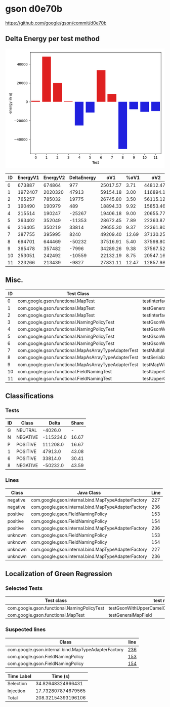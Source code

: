 # gson d0e70b


https://github.com/google/gson/commit/d0e70b



## Delta Energy per test method

![](./gson_delta_energy_0_v.png)


| ID | EnergyV1 | EnergyV2 | DeltaEnergy | σV1 | %σV1 | σV2 | %σV2 |
| --- | --- | --- | --- | --- | --- | --- | --- |
| 0 | 673887 | 674864 | 977 | 25017.57 | 3.71 | 44812.47 | 6.64 |
| 1 | 1972407 | 2020320 | 47913 | 59154.18 | 3.00 | 116894.12 | 5.79 |
| 2 | 765257 | 785032 | 19775 | 26745.80 | 3.50 | 56115.12 | 7.15 |
| 3 | 190490 | 190979 | 489 | 18894.33 | 9.92 | 15853.46 | 8.30 |
| 4 | 215514 | 190247 | -25267 | 19406.18 | 9.00 | 20655.77 | 10.86 |
| 5 | 363402 | 352049 | -11353 | 28672.45 | 7.89 | 22363.87 | 6.35 |
| 6 | 316405 | 350219 | 33814 | 29655.30 | 9.37 | 22361.80 | 6.39 |
| 7 | 387755 | 395995 | 8240 | 49209.40 | 12.69 | 37130.25 | 9.38 |
| 8 | 694701 | 644469 | -50232 | 37516.91 | 5.40 | 37598.80 | 5.83 |
| 9 | 365478 | 357482 | -7996 | 34289.26 | 9.38 | 37567.52 | 10.51 |
| 10 | 253051 | 242492 | -10559 | 22132.19 | 8.75 | 20547.16 | 8.47 |
| 11 | 223266 | 213439 | -9827 | 27831.11 | 12.47 | 12857.98 | 6.02 |

## Misc.

| ID | Test Class | Test Method |
| --- | --- | --- |
| 0 | com.google.gson.functional.MapTest | testInterfaceTypeMapWithSerializer |
| 1 | com.google.gson.functional.MapTest | testGeneralMapField |
| 2 | com.google.gson.functional.MapTest | testInterfaceTypeMap |
| 3 | com.google.gson.functional.NamingPolicyTest | testGsonWithNonDefaultFieldNamingPolicySerialization |
| 4 | com.google.gson.functional.NamingPolicyTest | testGsonWithUpperCamelCaseSpacesPolicyDeserialiation |
| 5 | com.google.gson.functional.NamingPolicyTest | testGsonWithNonDefaultFieldNamingPolicyDeserialiation |
| 6 | com.google.gson.functional.NamingPolicyTest | testGsonWithUpperCamelCaseSpacesPolicySerialiation |
| 7 | com.google.gson.functional.MapAsArrayTypeAdapterTest | testMultipleEnableComplexKeyRegistrationHasNoEffect |
| 8 | com.google.gson.functional.MapAsArrayTypeAdapterTest | testSerializeComplexMapWithTypeAdapter |
| 9 | com.google.gson.functional.MapAsArrayTypeAdapterTest | testMapWithTypeVariableSerialization |
| 10 | com.google.gson.functional.FieldNamingTest | testUpperCamelCase |
| 11 | com.google.gson.functional.FieldNamingTest | testUpperCamelCaseWithSpaces |



## Classifications

### Tests
| ID | Class | Delta | Share |
| --- | --- | --- | --- |
| G | NEUTRAL | -4026.0 | - |
| N | NEGATIVE | -115234.0 | 16.67 |
| P | POSITIVE | 111208.0 | 16.67 |
| 1 | POSITIVE | 47913.0 | 43.08 |
| 6 | POSITIVE | 33814.0 | 30.41 |
| 8 | NEGATIVE | -50232.0 | 43.59 |

### Lines
| Class | Java Class | Line |
| --- | --- | --- |
| negative | com.google.gson.internal.bind.MapTypeAdapterFactory | 227 |
| negative | com.google.gson.internal.bind.MapTypeAdapterFactory | 236 |
| positive | com.google.gson.FieldNamingPolicy | 153 |
| positive | com.google.gson.FieldNamingPolicy | 154 |
| positive | com.google.gson.internal.bind.MapTypeAdapterFactory | 236 |
| unknown | com.google.gson.FieldNamingPolicy | 153 |
| unknown | com.google.gson.FieldNamingPolicy | 154 |
| unknown | com.google.gson.internal.bind.MapTypeAdapterFactory | 227 |
| unknown | com.google.gson.internal.bind.MapTypeAdapterFactory | 236 |



## Localization of Green Regression
### Selected Tests
| Test class | test method |
| --- | --- |
| com.google.gson.functional.NamingPolicyTest | testGsonWithUpperCamelCaseSpacesPolicySerialiation |
| com.google.gson.functional.MapTest | testGeneralMapField |

### Suspected lines
| Class | line |
| --- | --- |
| com.google.gson.internal.bind.MapTypeAdapterFactory | [236](https://github.com/google/gson/tree/d0e70b/gson/src/main/java/com/google/gson/internal/bind/MapTypeAdapterFactory.java#L236) |
| com.google.gson.FieldNamingPolicy | [153](https://github.com/google/gson/tree/d0e70b/gson/src/main/java/com/google/gson/FieldNamingPolicy.java#L153) |
| com.google.gson.FieldNamingPolicy | [154](https://github.com/google/gson/tree/d0e70b/gson/src/main/java/com/google/gson/FieldNamingPolicy.java#L153#L154) |



| Time Label | Time (s) |
| --- | --- |
| Selection | 34.82648324966431 |
| Injection | 17.732807874679565 |
| Total | 208.32154393196106 |


